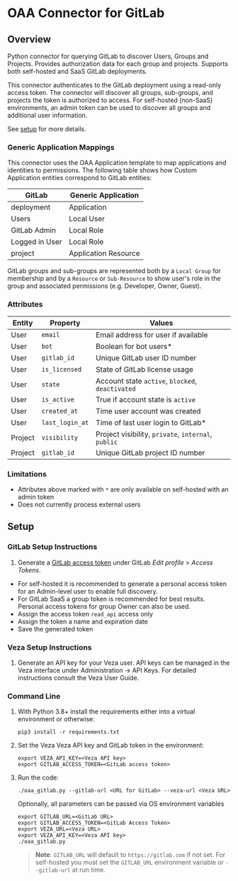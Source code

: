 # OAA Connector for GitLab

## Overview

Python connector for querying GitLab to discover Users, Groups and Projects. Provides authorization data for each group and projects. Supports both self-hosted and SaaS GitLab deployments.

This connector authenticates to the GitLab deployment using a read-only access token. The connector will discover all groups, sub-groups, and projects the token is authorized to access. For self-hosted (non-SaaS)  environments, an admin token can be used to discover all groups and additional user information.

See [setup](#setup) for more details.


### Generic Application Mappings

This connector uses the OAA Application template to map applications and identities to permissions. The following table shows how Custom Application entities correspond to GitLab entities:

| GitLab         | Generic Application  |
| -------------- | -------------------- |
| deployment     | Application          |
| Users          | Local User           |
| GitLab Admin   | Local Role           |
| Logged in User | Local Role           |
| project        | Application Resource |

GitLab groups and sub-groups are represented both by a `Local Group` for membership and by a `Resource` or `Sub-Resource` to show
user's role in the group and associated permissions (e.g. Developer, Owner, Guest).

### Attributes
| Entity  | Property        | Values                                              |
| ------- | --------------- | --------------------------------------------------- |
| User    | `email`         | Email address for user if available                 |
| User    | `bot`           | Boolean for bot users\*                             |
| User    | `gitlab_id`     | Unique GitLab user ID number                        |
| User    | `is_licensed`   | State of GitLab license usage                       |
| User    | `state`         | Account state `active`, `blocked`, `deactivated`    |
| User    | `is_active`     | True if account state is `active`                   |
| User    | `created_at`    | Time user account was created                       |
| User    | `last_login_at` | Time of last user login to GitLab\*                 |
| Project | `visibility`    | Project visibility, `private`, `internal`, `public` |
| Project | `gitlab_id`     | Unique GitLab project ID number                     |


### Limitations
* Attributes above marked with `*` are only available on self-hosted with an admin token
* Does not currently process external users

## Setup
### GitLab Setup Instructions
1. Generate a [GitLab access token](https://docs.gitlab.com/ee/security/token_overview.html) under GitLab *Edit profile* > *Access Tokens*.
  * For self-hosted it is recommended to generate a personal access token for an Admin-level user to enable full discovery.
  * For GitLab SaaS a group token is recommended for best results. Personal access tokens for group Owner can also be used.
* Assign the access token `read_api` access only
* Assign the token a name and expiration date
* Save the generated token

### Veza Setup Instructions
1. Generate an API key for your Veza user. API keys can be managed in the Veza interface under Administration -> API Keys. For detailed instructions consult the Veza User Guide.

### Command Line
1. With Python 3.8+ install the requirements either into a virtual environment or otherwise:
    ```shell
    pip3 install -r requirements.txt
    ```

2. Set the Veza Veza API key and GitLab token in the environment:

    ```shell
    export VEZA_API_KEY=<Veza API key>
    export GITLAB_ACCESS_TOKEN=<GitLab access token>
    ```

3. Run the code:

    ```shell
    ./oaa_gitlab.py --gitlab-url <URL for GitLab> --veza-url <Veza URL>
    ```

    Optionally, all parameters can be passed via OS environment variables

    ```shell
    export GITLAB_URL=<GitLab URL>
    export GITLAB_ACCESS_TOKEN=<GitLab Access Token>
    export VEZA_URL=<Veza URL>
    export VEZA_API_KEY=<Veza API key>
    ./oaa_gitlab.py
    ```

   >__Note__: `GITLAB_URL` will default to `https://gitlab.com` if not set. For self-hosted you must set the `GITLAB_URL` environment variable or `--gitlab-url` at run time.
